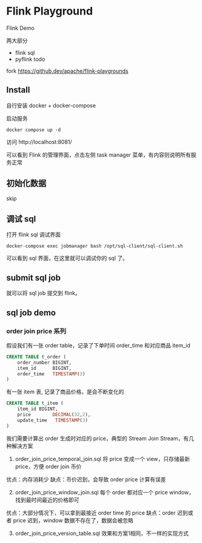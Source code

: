 # Flink Playground

Flink Demo 

两大部分

- flink sql
- pyflink todo

fork https://github.dev/apache/flink-playgrounds

## Install

自行安装 docker + docker-compose

启动服务
```shell
docker compose up -d
```

访问  http://localhost:8081/

可以看到 Flink 的管理界面，点击左侧 task manager 菜单，有内容则说明所有服务正常


## 初始化数据
skip

## 调试 sql

打开 flink sql 调试界面
```shell
docker-compose exec jobmanager bash /opt/sql-client/sql-client.sh
```
可以看到 sql 界面，在这里就可以调试你的 sql 了。

## submit sql job

就可以将 sql job 提交到 flink。

## sql job demo

### order join price 系列
假设我们有一张 order table，记录了下单时间 order_time 和对应商品 item_id
```sql
CREATE TABLE t_order (
    order_number BIGINT,
    item_id      BIGINT,
    order_time   TIMESTAMP(3)
)
```

有一张 item 表, 记录了商品价格，是会不断变化的
```sql
CREATE TABLE t_item (
    item_id BIGINT,
    price        DECIMAL(32,2),
    update_time   TIMESTAMP(3)
)
```

我们需要计算出 order 生成时对应的 price，典型的  Stream Join Stream，有几种解决方案


1. order_join_price_temporal_join.sql
将 price 变成一个 view，只存储最新 price，方便 order join 币价

优点：内存消耗少
缺点：币价迟到，会导致 order price 计算有误差

2. order_join_price_window_join.sql
每个 order 都对应一个 price window，找到最时间最近的价格即可

优点：大部分情况下，可以拿到最接近 order time 的 price
缺点：order 迟到或者 price 迟到，window 数据不存在了，数据会被忽略

3. order_join_price_version_table.sql
效果和方案1相同，不一样的实现方式  